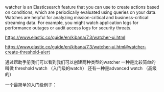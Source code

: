 watcher is an Elasticsearch feature that you can use to create actions based on conditions, which are periodically evaluated using queries on your data. Watches are helpful for analyzing mission-critical and business-critical streaming data. For example, you might watch application logs for performance outages or audit access logs for security threats.


https://www.elastic.co/guide/en/kibana/7.3/watcher-ui.html

https://www.elastic.co/guide/en/kibana/7.3/watcher-ui.html#watcher-create-threshold-alert


通过帮助手册我们可以看到我们可以创建两种类型的watcher
一种是比较简单的叫做 threshold watch （入门级的watch）
还有一种是advanced watch （高级的）

一个最简单的入门级例子：


